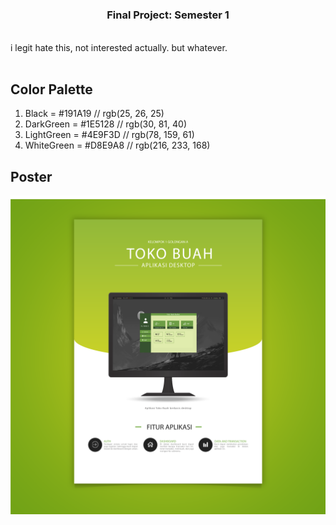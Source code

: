 # <h3 align="center">Final Project: Semester 1</h3>

<br>
i legit hate this, not interested actually.
but whatever.
<br>
<br>

## Color Palette

1. Black = #191A19 // rgb(25, 26, 25)
2. DarkGreen = #1E5128 // rgb(30, 81, 40)
3. LightGreen = #4E9F3D // rgb(78, 159, 61)
4. WhiteGreen = #D8E9A8 // rgb(216, 233, 168)

## Poster

![arghhh](poster.png)

